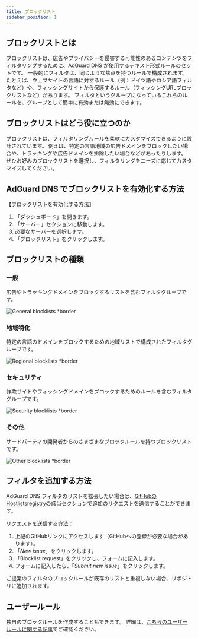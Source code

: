 ```yaml
---
title: ブロックリスト
sidebar_position: 1
---
```


## ブロックリストとは

ブロックリストは、広告やプライバシーを侵害する可能性のあるコンテンツをフィルタリングするために、AdGuard DNS が使用するテキスト形式ルールのセットです。 一般的にフィルタは、同じような焦点を持つルールで構成されます。 たとえば、ウェブサイトの言語に対するルール（例：ドイツ語やロシア語フィルタなど）や、フィッシングサイトから保護するルール（フィッシングURLブロックリストなど）があります。 フィルタというグループになっているこれらのルールを、グループとして簡単に有効または無効にできます。

## ブロックリストはどう役に立つのか

ブロックリストは、フィルタリングルールを柔軟にカスタマイズできるように設計されています。 例えば、特定の言語地域の広告ドメインをブロックしたい場合や、トラッキングや広告ドメインを排除したい場合などがあったりします。 ぜひお好みのブロックリストを選択し、フィルタリングをニーズに応じてカスタマイズしてください。

## AdGuard DNS でブロックリストを有効化する方法

【ブロックリストを有効化する方法】

1. 「ダッシュボード」を開きます。
2. 「サーバー」セクションに移動します。
3. 必要なサーバーを選択します。
4. 「ブロックリスト」をクリックします。

## ブロックリストの種類

### 一般

広告やトラッキングドメインをブロックするリストを含むフィルタグループです。

![General blocklists \*border](https://cdn.adtidy.org/content/kb/dns/private/new_dns/blocklists/general.png)

### 地域特化

特定の言語のドメインをブロックするための地域リストで構成されたフィルタグループです。

![Regional blocklists \*border](https://cdn.adtidy.org/content/kb/dns/private/new_dns/blocklists/regional.png)

### セキュリティ

詐欺サイトやフィッシングドメインをブロックするためのルールを含むフィルタグループです。

![Security blocklists \*border](https://cdn.adtidy.org/content/kb/dns/private/new_dns/blocklists/security.png)

### その他

サードパーティの開発者からのさまざまなブロックルールを持つブロックリストです。

![Other blocklists \*border](https://cdn.adtidy.org/content/kb/dns/private/new_dns/blocklists/other.png)

## フィルタを追加する方法

AdGuard DNS フィルタのリストを拡張したい場合は、[GitHubのHostlistsregistry](https://github.com/AdguardTeam/HostlistsRegistry)の該当セクションで追加のリクエストを送信することができます。

リクエストを送信する方法：

1. 上記のGitHubリンクにアクセスします（GitHubへの登録が必要な場合があります）。
2. 「_New issue_」をクリックします。
3. 「Blocklist request」をクリックし、フォームに記入します。
4. フォームに記入したら、「_Submit new issue_」をクリックします。

ご提案のフィルタのブロックルールが既存のリストと重複しない場合、リポジトリに追加されます。

## ユーザールール

独自のブロックルールを作成することもできます。
詳細は、[こちらのユーザールールに関する記事](/private-dns/setting-up-filtering/user-rules.md)でご確認ください。
